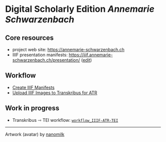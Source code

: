 # Digital Scholarly Edition *Annemarie Schwarzenbach*

## Core resources

* project web site: https://annemarie-schwarzenbach.ch
* IIIF presentation manifests: https://iiif.annemarie-schwarzenbach.ch/presentation/ ([edit](https://github.com/dse-as/i3f))

## Workflow

* [Create IIIF Manifests](https://github.com/dse-as/i3f?tab=readme-ov-file#contributing-manifests)
* [Upload IIIF Images to Transkribus for ATR](https://github.com/dse-as/workflow_IIIF-ATR-TEI/issues/new/choose)

## Work in progress

* Transkribus ⇾ TEI workflow: [`workflow_IIIF-ATR-TEI`](https://github.com/dse-as/workflow_IIIF-ATR-TEI)

---

Artwork (avatar) by [nanomilk](https://www.deviantart.com/nanomilk/art/annemarie-schwarzenbach-179776775)


<!--

**Here are some ideas to get you started:**

🙋‍♀️ A short introduction - what is your organization all about?
🌈 Contribution guidelines - how can the community get involved?
👩‍💻 Useful resources - where can the community find your docs? Is there anything else the community should know?
🍿 Fun facts - what does your team eat for breakfast?
🧙 Remember, you can do mighty things with the power of [Markdown](https://docs.github.com/github/writing-on-github/getting-started-with-writing-and-formatting-on-github/basic-writing-and-formatting-syntax)
-->
